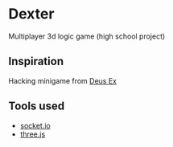 # Dexter
Multiplayer 3d logic game (high school project)

## Inspiration
Hacking minigame from [Deus Ex](https://store.steampowered.com/app/337000/Deus_Ex_Mankind_Divided/)

## Tools used
* [socket.io](https://socket.io/)
* [three.js](https://threejs.org/)

